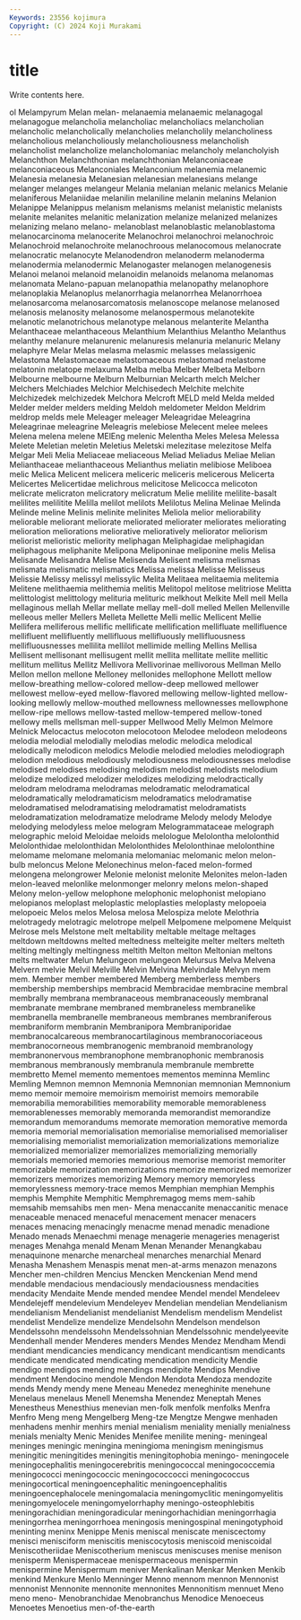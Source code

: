 ```yaml
---
Keywords: 23556 kojimura
Copyright: (C) 2024 Koji Murakami
---
```


# title

Write contents here.



ol Melampyrum Melan melan- melanaemia melanaemic
melanagogal melanagogue melancholia melancholiac melancholiacs melancholian melancholic melancholically melancholies melancholily
melancholiness melancholious melancholiously melancholiousness melancholish melancholist melancholize melancholomaniac melancholy melancholyish
Melanchthon Melanchthonian melanchthonian Melanconiaceae melanconiaceous Melanconiales Melanconium melanemia melanemic Melanesia
melanesia Melanesian melanesian melanesians melange melanger melanges melangeur Melania melanian
melanic melanics Melanie melaniferous Melaniidae melanilin melaniline melanin melanins Melanion
Melanippe Melanippus melanism melanisms melanist melanistic melanists melanite melanites melanitic
melanization melanize melanized melanizes melanizing melano melano- melanoblast melanoblastic melanoblastoma
melanocarcinoma melanocerite Melanochroi melanochroi melanochroic Melanochroid melanochroite melanochroous melanocomous melanocrate
melanocratic melanocyte Melanodendron melanoderm melanoderma melanodermia melanodermic Melanogaster melanogen melanogenesis
Melanoi melanoi melanoid melanoidin melanoids melanoma melanomas melanomata Melano-papuan melanopathia
melanopathy melanophore melanoplakia Melanoplus melanorrhagia melanorrhea Melanorrhoea melanosarcoma melanosarcomatosis melanoscope
melanose melanosed melanosis melanosity melanosome melanospermous melanotekite melanotic melanotrichous melanotype
melanous melanterite Melantha Melanthaceae melanthaceous Melanthium Melanthius Melantho Melanthus melanthy
melanure melanurenic melanuresis melanuria melanuric Melany melaphyre Melar Melas melasma
melasmic melasses melassigenic Melastoma Melastomaceae melastomaceous melastomad melastome melatonin melatope
melaxuma Melba melba Melber Melbeta Melborn Melbourne melbourne Melburn Melburnian
Melcarth melch Melcher Melchers Melchiades Melchior Melchisedech Melchite melchite Melchizedek
melchizedek Melchora Melcroft MELD meld Melda melded Melder melder melders
melding Meldoh meldometer Meldon Meldrim meldrop melds mele Meleager meleager
Meleagridae Meleagrina Meleagrinae meleagrine Meleagris melebiose Melecent melee melees Melena
melena melene MElEng melenic Melentha Meles Melesa Melessa Melete Meletian
meletin Meletius Meletski melezitase melezitose Melfa Melgar Meli Melia Meliaceae
meliaceous Meliad Meliadus Meliae Melian Melianthaceae melianthaceous Melianthus meliatin melibiose
Meliboea melic Melica Melicent melicera meliceric meliceris melicerous Melicerta Melicertes
Melicertidae melichrous melicitose Melicocca melicoton melicrate melicraton melicratory melicratum Melie
melilite melilite-basalt melilites melilitite Melilla melilot melilots Melilotus Melina Melinae
Melinda Melinde meline Melinis melinite melinites Meliola melior meliorability meliorable
meliorant meliorate meliorated meliorater meliorates meliorating melioration meliorations meliorative melioratively
meliorator meliorism meliorist melioristic meliority meliphagan Meliphagidae meliphagidan meliphagous meliphanite
Melipona Meliponinae meliponine melis Melisa Melisande Melisandra Melise Melisenda Melisent
melisma melismas melismata melismatic melismatics Melissa melissa Melisse Melisseus Melissie
Melissy melissyl melissylic Melita Melitaea melitaemia melitemia Melitene melithaemia melithemia
melitis Melitopol melitose melitriose Melitta melittologist melittology melituria melituric melkhout
Melkite Mell mell Mella mellaginous mellah Mellar mellate mellay mell-doll
melled Mellen Mellenville melleous meller Mellers Melleta Mellette Melli mellic
Mellicent Mellie Mellifera melliferous mellific mellificate mellification mellifluate mellifluence mellifluent
mellifluently mellifluous mellifluously mellifluousness mellifluousnesses mellilita mellilot mellimide melling Mellins
Mellisa Mellisent mellisonant mellisugent mellit mellita mellitate mellite mellitic mellitum
mellitus Mellitz Mellivora Mellivorinae mellivorous Mellman Mello Mellon mellon mellone
Melloney mellonides mellophone Mellott mellow mellow-breathing mellow-colored mellow-deep mellowed mellower
mellowest mellow-eyed mellow-flavored mellowing mellow-lighted mellow-looking mellowly mellow-mouthed mellowness mellownesses
mellowphone mellow-ripe mellows mellow-tasted mellow-tempered mellow-toned mellowy mells mellsman mell-supper
Mellwood Melly Melmon Melmore Melnick Melocactus melocoton melocotoon Melodee melodeon
melodeons melodia melodial melodially melodias melodic melodica melodical melodically melodicon
melodics Melodie melodied melodies melodiograph melodion melodious melodiously melodiousness melodiousnesses
melodise melodised melodises melodising melodism melodist melodists melodium melodize melodized
melodizer melodizes melodizing melodractically melodram melodrama melodramas melodramatic melodramatical melodramatically
melodramaticism melodramatics melodramatise melodramatised melodramatising melodramatist melodramatists melodramatization melodramatize melodrame
Melody melody Melodye melodying melodyless meloe melogram Melogrammataceae melograph melographic
meloid Meloidae meloids melologue Melolontha melolonthid Melolonthidae melolonthidan Melolonthides Melolonthinae
melolonthine melomame melomane melomania melomaniac melomanic melon melon-bulb meloncus Melone
Melonechinus melon-faced melon-formed melongena melongrower Melonie melonist melonite Melonites melon-laden
melon-leaved melonlike melonmonger melonry melons melon-shaped Melony melon-yellow melophone melophonic
melophonist melopiano melopianos meloplast meloplastic meloplasties meloplasty melopoeia melopoeic Melos
melos Melosa melosa Melospiza melote Melothria melotragedy melotragic melotrope melpell
Melpomene melpomene Melquist Melrose mels Melstone melt meltability meltable meltage
meltages meltdown meltdowns melted meltedness melteigite melter melters melteth melting
meltingly meltingness meltith Melton melton Meltonian meltons melts meltwater Melun
Melungeon melungeon Melursus Melva Melvena Melvern melvie Melvil Melville Melvin
Melvina Melvindale Melvyn mem mem. Member member membered Memberg memberless
members membership memberships membracid Membracidae membracine membral membrally membrana membranaceous
membranaceously membranal membranate membrane membraned membraneless membranelike membranella membranelle membraneous
membranes membraniferous membraniform membranin Membranipora Membraniporidae membranocalcareous membranocartilaginous membranocoriaceous membranocorneous
membranogenic membranoid membranology membranonervous membranophone membranophonic membranosis membranous membranously membranula
membranule membrette membretto Memel memento mementoes mementos meminna Memlinc Memling
Memnon memnon Memnonia Memnonian memnonian Memnonium memo memoir memoire memoirism
memoirist memoirs memorabile memorabilia memorabilities memorability memorable memorableness memorablenesses memorably
memoranda memorandist memorandize memorandum memorandums memorate memoration memorative memorda memoria
memorial memorialisation memorialise memorialised memorialiser memorialising memorialist memorialization memorializations memorialize
memorialized memorializer memorializes memorializing memorially memorials memoried memories memorious memorise
memorist memoriter memorizable memorization memorizations memorize memorized memorizer memorizers memorizes
memorizing Memory memory memoryless memorylessness memory-trace memos Memphian memphian Memphis
memphis Memphite Memphitic Memphremagog mems mem-sahib memsahib memsahibs men men-
Mena menaccanite menaccanitic menace menaceable menaced menaceful menacement menacer menacers
menaces menacing menacingly menacme menad menadic menadione Menado menads Menaechmi
menage menagerie menageries menagerist menages Menahga menald Menam Menan Menander
Menangkabau menaquinone menarche menarcheal menarches menarchial Menard Menasha Menashem Menaspis
menat men-at-arms menazon menazons Mencher men-children Mencius Mencken Menckenian Mend
mend mendable mendacious mendaciously mendaciousness mendacities mendacity Mendaite Mende mended
mendee Mendel mendel Mendeleev Mendelejeff mendelevium Mendeleyev Mendelian mendelian Mendelianism
mendelianism Mendelianist mendelianist Mendelism mendelism Mendelist mendelist Mendelize mendelize Mendelsohn
Mendelson mendelson Mendelssohn mendelssohn Mendelssohnian Mendelssohnic mendelyeevite Mendenhall mender Menderes
menders Mendes Mendez Mendham Mendi mendiant mendicancies mendicancy mendicant mendicantism
mendicants mendicate mendicated mendicating mendication mendicity Mendie mendigo mendigos mending
mendings mendipite Mendips Mendive mendment Mendocino mendole Mendon Mendota Mendoza
mendozite mends Mendy mendy mene Meneau Menedez meneghinite menehune Menelaus
menelaus Menell Menemsha Menendez Meneptah Menes Menestheus Menesthius menevian men-folk
menfolk menfolks Menfra Menfro Meng meng Mengelberg Meng-tze Mengtze Mengwe
menhaden menhadens menhir menhirs menial menialism meniality menially menialness menials
menialty Menic Menides Menifee menilite mening- meningeal meninges meningic meningina
meningioma meningism meningismus meningitic meningitides meningitis meningitophobia meningo- meningocele meningocephalitis
meningocerebritis meningococcal meningococcemia meningococci meningococcic meningococcocci meningococcus meningocortical meningoencephalitic meningoencephalitis
meningoencephalocele meningomalacia meningomyclitic meningomyelitis meningomyelocele meningomyelorrhaphy meningo-osteophlebitis meningorachidian meningoradicular meningorhachidian
meningorrhagia meningorrhea meningorrhoea meningosis meningospinal meningotyphoid meninting meninx Menippe Menis
meniscal meniscate meniscectomy menisci menisciform meniscitis meniscocytosis meniscoid meniscoidal Meniscotheriidae
Meniscotherium meniscus meniscuses menise menison menisperm Menispermaceae menispermaceous menispermin menispermine
Menispermum meniver Menkalinan Menkar Menken Menkib menkind Menkure Menlo Menninger
Menno mennom mennon Mennonist mennonist Mennonite mennonite mennonites Mennonitism mennuet
Meno meno meno- Menobranchidae Menobranchus Menodice Menoeceus Menoetes Menoetius men-of-the-earth
